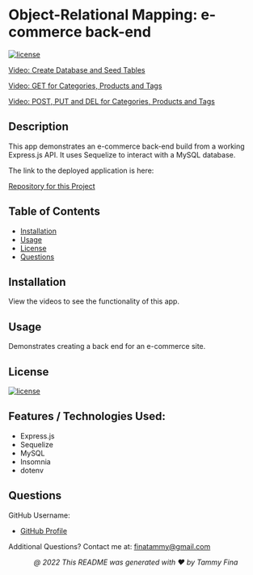 # Object-Relational Mapping: e-commerce back-end
[![license](https://img.shields.io/badge/License-MIT-yellow.svg)](https://opensource.org/licenses/MIT)

[Video: Create Database and Seed Tables](https://drive.google.com/file/d/1sxait_0QMvK_cU7b2bUPpciuKLVjIiMX/preview)

[Video: GET for Categories, Products and Tags](https://drive.google.com/file/d/1IYLzEyNTCsb1bn6kB_0R2t6G_xiMbzOB/preview)

[Video: POST, PUT and DEL for Categories, Products and Tags](https://drive.google.com/file/d/16rQWgX7Gi-JlP0Yxti2AbNA3N2ExQibF/preview)

## <a name="Description">Description</a>
This app demonstrates an e-commerce back-end build from a working Express.js API.   It uses Sequelize to interact with a MySQL database.

The link to the deployed application is here:

[Repository for this Project](https://github.com/trfina/ecommerce-backend)

## Table of Contents
* [Installation](#installation)
* [Usage](#usage)
* [License](#license)
* [Questions](#questions)

## Installation
View the videos to see the functionality of this app.

## Usage
Demonstrates creating a back end for an e-commerce site.
    
## License

[![license](https://img.shields.io/badge/License-MIT-yellow.svg)](https://opensource.org/licenses/MIT/)

## Features / Technologies Used:
* Express.js
* Sequelize
* MySQL
* Insomnia
* dotenv

## Questions

GitHub Username:
- [GitHub Profile](https://github.com/trfina)

Additional Questions?  Contact me at:
finatammy@gmail.com

<p align='center'><i>
   @ 2022 This README was generated with ❤️ by Tammy Fina
  </i></p>